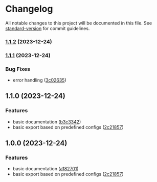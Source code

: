 # Changelog

All notable changes to this project will be documented in this file. See [standard-version](https://github.com/conventional-changelog/standard-version) for commit guidelines.

### [1.1.2](https://github.com/chrisrickenbacher/sheets-csv-addon/compare/v1.1.1...v1.1.2) (2023-12-24)

### [1.1.1](https://github.com/chrisrickenbacher/sheets-csv-addon/compare/v1.1.0...v1.1.1) (2023-12-24)


### Bug Fixes

* error handling ([3c02635](https://github.com/chrisrickenbacher/sheets-csv-addon/commit/3c0263519291a9685baa7e331baaedc05ef2679f))

## 1.1.0 (2023-12-24)


### Features

* basic documentation ([b3c3342](https://github.com/chrisrickenbacher/sheets-csv-addon/commit/b3c3342a1a02758b24e55798b8b0240f2581e685))
* basic export based on predefined configs ([2c21857](https://github.com/chrisrickenbacher/sheets-csv-addon/commit/2c21857475b98f47822406653ccfa68f736f0f65))

## 1.0.0 (2023-12-24)

### Features

* basic documentation ([a182701](https://github.com/chrisrickenbacher/sheets-csv-addon/commit/a1827015b8f62ea79344b2e63fcd0dffaeebef39))
* basic export based on predefined configs ([2c21857](https://github.com/chrisrickenbacher/sheets-csv-addon/commit/2c21857475b98f47822406653ccfa68f736f0f65))
